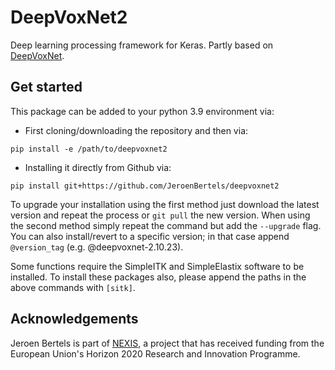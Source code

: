 # DeepVoxNet2
Deep learning processing framework for Keras.
Partly based on [DeepVoxNet](https://github.com/JeroenBertels/deepvoxnet).

## Get started
This package can be added to your python 3.9 environment via: 
- First cloning/downloading the repository and then via: 
```
pip install -e /path/to/deepvoxnet2
```
- Installing it directly from Github via:
```
pip install git+https://github.com/JeroenBertels/deepvoxnet2
```
To upgrade your installation using the first method just download the latest version and repeat the process or ```git pull``` the new version. When using the second method simply repeat the command but add the ```--upgrade``` flag. You can also install/revert to a specific version; in that case append ```@version_tag``` (e.g. @deepvoxnet-2.10.23). 

Some functions require the SimpleITK and SimpleElastix software to be installed. To install these packages also, please append the paths in the above commands with ```[sitk]```.
## Acknowledgements
Jeroen Bertels is part of [NEXIS](https://www.nexis-project.eu), a project that has received funding from the European Union's Horizon 2020 Research and Innovation Programme.
